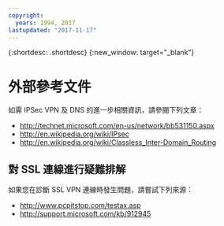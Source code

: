 ```yaml
---
copyright:
  years: 1994, 2017
lastupdated: "2017-11-17"
---
```

{:shortdesc: .shortdesc}
{:new_window: target="_blank"}

# 外部參考文件

如需 IPSec VPN 及 DNS 的進一步相關資訊，請參閱下列文章：

 * http://technet.microsoft.com/en-us/network/bb531150.aspx<br/>
 * http://en.wikipedia.org/wiki/IPsec<br/>
 * http://en.wikipedia.org/wiki/Classless_Inter-Domain_Routing<br/>


## 對 SSL 連線進行疑難排解

如果您在診斷 SSL VPN 連線時發生問題，請嘗試下列來源：

 * http://www.pcpitstop.com/testax.asp
 * http://support.microsoft.com/kb/912945
